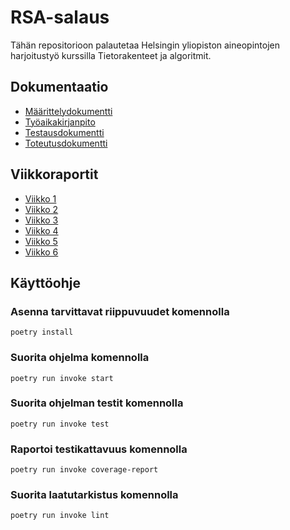 # **RSA-salaus**

Tähän repositorioon palautetaa Helsingin yliopiston aineopintojen harjoitustyö kurssilla Tietorakenteet ja algoritmit.

## **Dokumentaatio**

* [Määrittelydokumentti](./dokumentaatio/maarittelydokumentti.md)
* [Työaikakirjanpito](./dokumentaatio/tyoaikakirjanpito.md)
* [Testausdokumentti](./dokumentaatio/testausdokumentti.md)
* [Toteutusdokumentti](./dokumentaatio/toteutusdokumentti.md)

## **Viikkoraportit**

* [Viikko 1](./dokumentaatio/viikkoraportti-01.md)
* [Viikko 2](./dokumentaatio/viikkoraportti-02.md)
* [Viikko 3](./dokumentaatio/viikkoraportti-03.md)
* [Viikko 4](./dokumentaatio/viikkoraportti-04.md)
* [Viikko 5](./dokumentaatio/viikkoraportti-05.md)
* [Viikko 6](./dokumentaatio/viikkoraportti-06.md)

## **Käyttöohje**

### Asenna tarvittavat riippuvuudet komennolla
```
poetry install
```

### Suorita ohjelma komennolla
```
poetry run invoke start
```

### Suorita ohjelman testit komennolla
```
poetry run invoke test
```

### Raportoi testikattavuus komennolla
```
poetry run invoke coverage-report
```

### Suorita laatutarkistus komennolla
```
poetry run invoke lint
```
